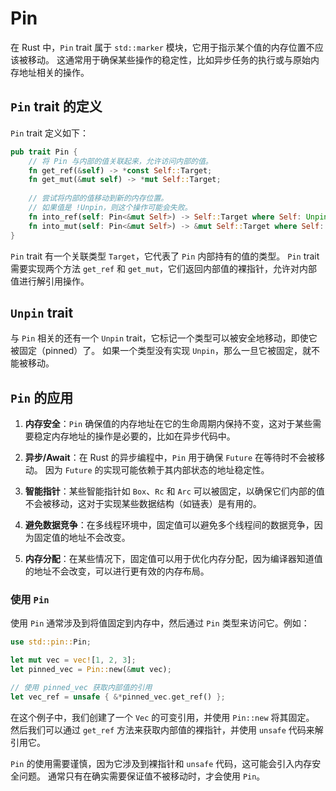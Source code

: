 # Pin

在 Rust 中，`Pin` trait 属于 `std::marker` 模块，它用于指示某个值的内存位置不应该被移动。
这通常用于确保某些操作的稳定性，比如异步任务的执行或与原始内存地址相关的操作。

## `Pin` trait 的定义

`Pin` trait 定义如下：

```rust
pub trait Pin {
    // 将 Pin 与内部的值关联起来，允许访问内部的值。
    fn get_ref(&self) -> *const Self::Target;
    fn get_mut(&mut self) -> *mut Self::Target;
    
    // 尝试将内部的值移动到新的内存位置。
    // 如果值是 !Unpin，则这个操作可能会失败。
    fn into_ref(self: Pin<&mut Self>) -> Self::Target where Self: Unpin;
    fn into_mut(self: Pin<&mut Self>) -> &mut Self::Target where Self: Unpin;
}

```

`Pin` trait 有一个关联类型 `Target`，它代表了 `Pin` 内部持有的值的类型。
`Pin` trait 需要实现两个方法 `get_ref` 和 `get_mut`，它们返回内部值的裸指针，允许对内部值进行解引用操作。

## `Unpin` trait

与 `Pin` 相关的还有一个 `Unpin` trait，它标记一个类型可以被安全地移动，即使它被固定（pinned）了。
如果一个类型没有实现 `Unpin`，那么一旦它被固定，就不能被移动。

## `Pin` 的应用

1. **内存安全**：`Pin` 确保值的内存地址在它的生命周期内保持不变，这对于某些需要稳定内存地址的操作是必要的，比如在异步代码中。

2. **异步/Await**：在 Rust 的异步编程中，`Pin` 用于确保 `Future` 在等待时不会被移动。
因为 `Future` 的实现可能依赖于其内部状态的地址稳定性。

3. **智能指针**：某些智能指针如 `Box`、`Rc` 和 `Arc` 可以被固定，以确保它们内部的值不会被移动，这对于实现某些数据结构（如链表）是有用的。

4. **避免数据竞争**：在多线程环境中，固定值可以避免多个线程间的数据竞争，因为固定值的地址不会改变。

5. **内存分配**：在某些情况下，固定值可以用于优化内存分配，因为编译器知道值的地址不会改变，可以进行更有效的内存布局。

### 使用 `Pin`

使用 `Pin` 通常涉及到将值固定到内存中，然后通过 `Pin` 类型来访问它。例如：

```rust
use std::pin::Pin;

let mut vec = vec![1, 2, 3];
let pinned_vec = Pin::new(&mut vec);

// 使用 pinned_vec 获取内部值的引用
let vec_ref = unsafe { &*pinned_vec.get_ref() };

```

在这个例子中，我们创建了一个 `Vec` 的可变引用，并使用 `Pin::new` 将其固定。
然后我们可以通过 `get_ref` 方法来获取内部值的裸指针，并使用 `unsafe` 代码来解引用它。

`Pin` 的使用需要谨慎，因为它涉及到裸指针和 `unsafe` 代码，这可能会引入内存安全问题。
通常只有在确实需要保证值不被移动时，才会使用 `Pin`。
